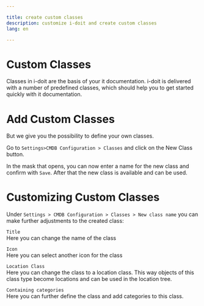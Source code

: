 ```yaml
---

title: create custom classes  
description: customize i-doit and create custom classes  
lang: en

---
```


# Custom Classes  
Classes in i-doit are the basis of your it documentation. i-doit is delivered with a number of predefined classes, which should help you to get started quickly with it documentation.

# Add Custom Classes
But we give you the possibility to define your own classes.

Go to `Settings>CMDB Configuration > Classes` and click on the New Class button.

In the mask that opens, you can now enter a name for the new class and confirm with `Save`.
After that the new class is available and can be used.

# Customizing Custom Classes
Under `Settings > CMDB Configuration > Classes > New class name` you can make further adjustments to the created class:

`Title`  
Here you can change the name of the class

`Icon`  
Here you can select another icon for the class

`Location Class`  
Here you can change the class to a location class. This way objects of this class type become locations and can be used in the location tree.

`Containing categories`  
Here you can further define the class and add categories to this class.
